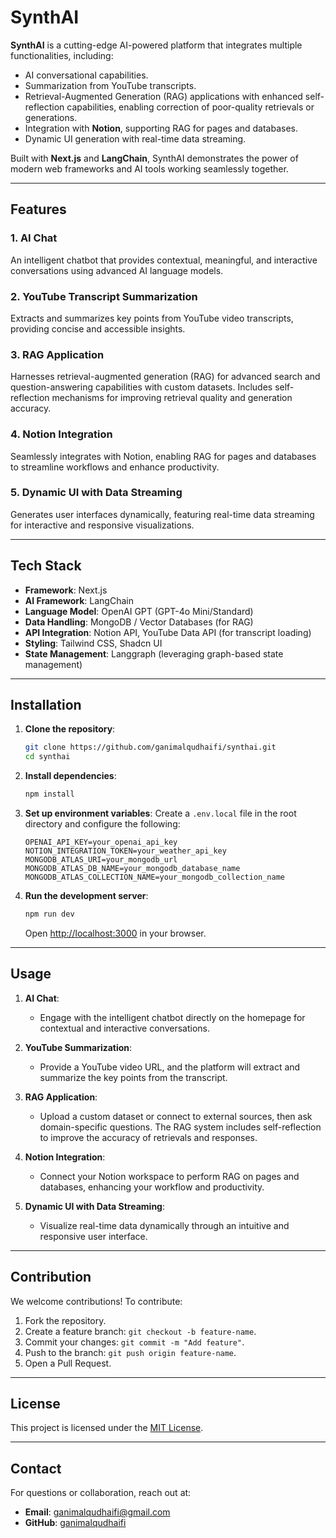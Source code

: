 # SynthAI

**SynthAI** is a cutting-edge AI-powered platform that integrates multiple functionalities, including:

- AI conversational capabilities.
- Summarization from YouTube transcripts.
- Retrieval-Augmented Generation (RAG) applications with enhanced self-reflection capabilities, enabling correction of poor-quality retrievals or generations.
- Integration with **Notion**, supporting RAG for pages and databases.
- Dynamic UI generation with real-time data streaming.


Built with **Next.js** and **LangChain**, SynthAI demonstrates the power of modern web frameworks and AI tools working seamlessly together.

---

## Features

### 1. AI Chat
An intelligent chatbot that provides contextual, meaningful, and interactive conversations using advanced AI language models.

### 2. YouTube Transcript Summarization
Extracts and summarizes key points from YouTube video transcripts, providing concise and accessible insights.

### 3. RAG Application
Harnesses retrieval-augmented generation (RAG) for advanced search and question-answering capabilities with custom datasets. Includes self-reflection mechanisms for improving retrieval quality and generation accuracy.

### 4. Notion Integration
Seamlessly integrates with Notion, enabling RAG for pages and databases to streamline workflows and enhance productivity.

### 5. Dynamic UI with Data Streaming
Generates user interfaces dynamically, featuring real-time data streaming for interactive and responsive visualizations.

---

## Tech Stack

- **Framework**: Next.js
- **AI Framework**: LangChain
- **Language Model**: OpenAI GPT (GPT-4o Mini/Standard)
- **Data Handling**: MongoDB / Vector Databases (for RAG)
- **API Integration**: Notion API, YouTube Data API (for transcript loading)
- **Styling**: Tailwind CSS, Shadcn UI
- **State Management**: Langgraph (leveraging graph-based state management)

---

## Installation

1. **Clone the repository**:
   ```bash
   git clone https://github.com/ganimalqudhaifi/synthai.git
   cd synthai
   ```

2. **Install dependencies**:
   ```bash
   npm install
   ```

3. **Set up environment variables**:
   Create a `.env.local` file in the root directory and configure the following:
   ```plaintext
   OPENAI_API_KEY=your_openai_api_key
   NOTION_INTEGRATION_TOKEN=your_weather_api_key
   MONGODB_ATLAS_URI=your_mongodb_url
   MONGODB_ATLAS_DB_NAME=your_mongodb_database_name
   MONGODB_ATLAS_COLLECTION_NAME=your_mongodb_collection_name
   ```

4. **Run the development server**:
   ```bash
   npm run dev
   ```
   Open [http://localhost:3000](http://localhost:3000) in your browser.

---

## Usage

1. **AI Chat**:
   - Engage with the intelligent chatbot directly on the homepage for contextual and interactive conversations.

2. **YouTube Summarization**:
   - Provide a YouTube video URL, and the platform will extract and summarize the key points from the transcript.

3. **RAG Application**:
   - Upload a custom dataset or connect to external sources, then ask domain-specific questions. The RAG system includes self-reflection to improve the accuracy of retrievals and responses.

4. **Notion Integration**:
   - Connect your Notion workspace to perform RAG on pages and databases, enhancing your workflow and productivity.

5. **Dynamic UI with Data Streaming**:
   - Visualize real-time data dynamically through an intuitive and responsive user interface.

---

## Contribution

We welcome contributions! To contribute:

1. Fork the repository.
2. Create a feature branch: `git checkout -b feature-name`.
3. Commit your changes: `git commit -m "Add feature"`.
4. Push to the branch: `git push origin feature-name`.
5. Open a Pull Request.

---

## License

This project is licensed under the [MIT License](LICENSE).

---

## Contact

For questions or collaboration, reach out at: 
- **Email**: ganimalqudhaifi@gmail.com
- **GitHub**: [ganimalqudhaifi](https://github.com/ganimalqudhaifi)
